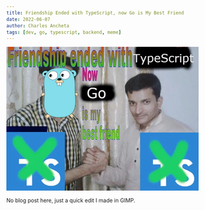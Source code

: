 ```yaml
---
title: Friendship Ended with TypeScript, now Go is My Best Friend
date: 2022-06-07
author: Charles Ancheta
tags: [dev, go, typescript, backend, meme]
---
```


![Friendship ended](/post/friendship-ended/friendship-ended.webp)

<!--more-->

No blog post here, just a quick edit I made in GIMP.
